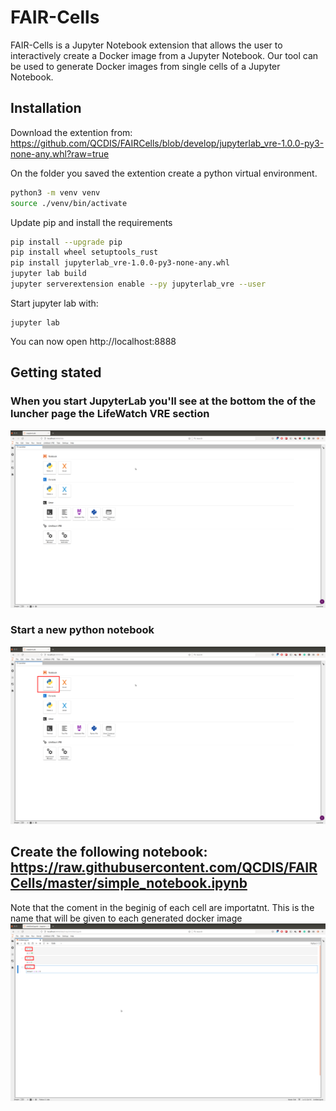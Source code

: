 # FAIR-Cells

FAIR-Cells is a Jupyter Notebook extension that allows the user to interactively create a Docker image from a Jupyter Notebook. Our tool can be used to generate Docker images from single cells of a Jupyter Notebook. 

## Installation
Download the extention from: https://github.com/QCDIS/FAIRCells/blob/develop/jupyterlab_vre-1.0.0-py3-none-any.whl?raw=true
 
On the folder you saved the extention create a python virtual environment.  
```bash
python3 -m venv venv
source ./venv/bin/activate
```
Update pip and install the requirements 
```bash
pip install --upgrade pip
pip install wheel setuptools_rust
pip install jupyterlab_vre-1.0.0-py3-none-any.whl
jupyter lab build 
jupyter serverextension enable --py jupyterlab_vre --user

```
Start jupyter lab with:

```
jupyter lab 
```
You can now open http://localhost:8888 

## Getting stated  
### When you start JupyterLab you'll see at the bottom the of the luncher page the LifeWatch VRE section 
![](images/tutorial-09-21/1.png)

### Start a new python notebook 
![](images/tutorial-09-21/2.png)

## Create the following notebook: https://raw.githubusercontent.com/QCDIS/FAIRCells/master/simple_notebook.ipynb

Note that the coment in the beginig of each cell are importatnt. This is the name that will be given to each generated docker image  
![](images/tutorial-09-21/3.png)

